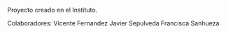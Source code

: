 Proyecto creado en el Instituto.

Colaboradores: 
  Vicente Fernandez
  Javier Sepulveda
  Francisca Sanhueza
